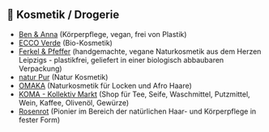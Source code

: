 ## 🧴 Kosmetik / Drogerie
* [Ben & Anna](https://ben-anna.de) (Körperpflege, vegan, frei von Plastik)
* [ECCO Verde](https://ecco-verde.de) (Bio-Kosmetik)
* [Ferkel & Pfeffer](https://ferkelundpfeffer.com) (handgemachte, vegane Naturkosmetik aus dem Herzen Leipzigs - plastikfrei, geliefert in einer biologisch abbaubaren Verpackung)
* [natur Pur](https://www.shop-naturpur.de) (Natur Kosmetik)
* [OMAKA](https://www.omaka.de/) (Naturkosmetik für Locken und Afro Haare)
* [KOMA - Kollektiv Markt](https://koma-kollektivmarkt.org) (Shop für Tee, Seife, Waschmittel, Putzmittel, Wein, Kaffee, Olivenöl, Gewürze)
* [Rosenrot](https://www.rosenrot.de) (Pionier im Bereich der natürlichen Haar- und Körperpflege in fester Form)